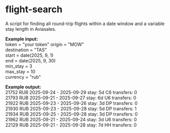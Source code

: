 # flight-search
A script for finding all round-trip flights within a date window and a variable stay length in Aviasales.

**Example input:**  
token = "your token"
origin = "MOW"  
destination = "TAS"  
start = date(2025, 9, 1)  
end = date(2025, 9, 30)  
min_stay = 3  
max_stay = 10  
currency = "rub"  

**Example output:**  
21752 RUB  2025-09-24 - 2025-09-29  stay: 5d  C6  transfers: 0  
21793 RUB  2025-09-21 - 2025-09-27  stay: 6d  U6  transfers: 0  
21922 RUB  2025-09-23 - 2025-09-26  stay: 3d  DP  transfers: 0  
21930 RUB  2025-09-23 - 2025-09-28  stay: 5d  DP  transfers: 1  
21934 RUB  2025-09-25 - 2025-09-28  stay: 3d  DP  transfers: 0  
21962 RUB  2025-09-21 - 2025-09-24  stay: 3d  U6  transfers: 0  
22129 RUB  2025-09-21 - 2025-09-28  stay: 7d  HH  transfers: 0
